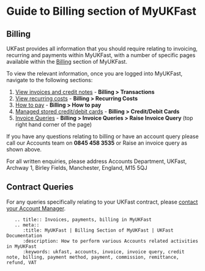 # Guide to Billing section of MyUKFast



## Billing
UKFast provides all information that you should require relating to invoicing, recurring and payments within MyUKFast, with a number of specific pages available within the [Billing](https://portal.ans.co.uk/billing/accountsview.php) section of MyUKFast.

To view the relevant information, once you are logged into MyUKFast, navigate to the following sections:

1. [View invoices and credit notes](https://portal.ans.co.uk/billing/accountsview.php) - **Billing > Transactions**
2. [View recurring costs](https://portal.ans.co.uk/billing/recurringcosts.php) - **Billing > Recurring Costs**
3. [How to pay](https://portal.ans.co.uk/billing/how-to-pay) - **Billing > How to pay**
4. [Managed stored credit/debit cards](https://portal.ans.co.uk/billing/cards/index.php) - **Billing > Credit/Debit Cards**
5. [Invoice Queries](https://portal.ans.co.uk/billing/invoice-queries/create) - **Billing > Invoice Queries > Raise Invoice Query** (top right hand corner of the page)

If you have any questions relating to billing or have an account query please call our Accounts team on **0845 458 3535** or Raise an invoice query as shown above.

For all written enquiries, please address Accounts Department, UKFast, Archway 1, Birley Fields, Manchester, England, M15 5QJ

## Contract Queries
For any queries specifically relating to your UKFast contract, please [contact your Account Manager](account-manager).

```eval_rst
   .. title:: Invoices, payments, billing in MyUKFast
   .. meta::
      :title: MyUKFast | Billing Section of MyUKFast | UKFast Documentation
      :description: How to perform various Accounts related activities in MyUKFast
      :keywords: ukfast, accounts, invoice, invoice query, credit note, billing, payment method, payment, commission, remittance, refund, VAT
```
